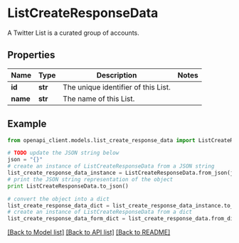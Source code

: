 # ListCreateResponseData

A Twitter List is a curated group of accounts.

## Properties
Name | Type | Description | Notes
------------ | ------------- | ------------- | -------------
**id** | **str** | The unique identifier of this List. | 
**name** | **str** | The name of this List. | 

## Example

```python
from openapi_client.models.list_create_response_data import ListCreateResponseData

# TODO update the JSON string below
json = "{}"
# create an instance of ListCreateResponseData from a JSON string
list_create_response_data_instance = ListCreateResponseData.from_json(json)
# print the JSON string representation of the object
print ListCreateResponseData.to_json()

# convert the object into a dict
list_create_response_data_dict = list_create_response_data_instance.to_dict()
# create an instance of ListCreateResponseData from a dict
list_create_response_data_form_dict = list_create_response_data.from_dict(list_create_response_data_dict)
```
[[Back to Model list]](../README.md#documentation-for-models) [[Back to API list]](../README.md#documentation-for-api-endpoints) [[Back to README]](../README.md)


